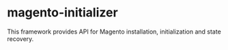 magento-initializer
===================

This framework provides API for Magento installation, initialization and state recovery.
